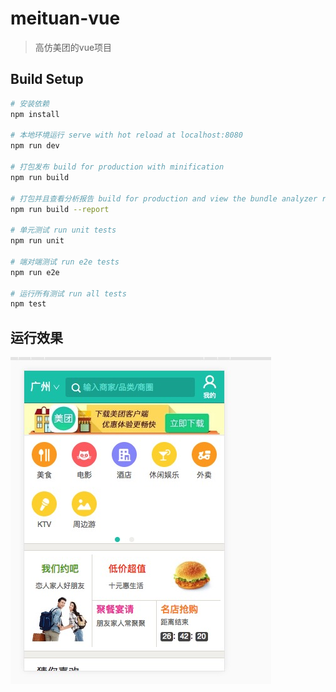 # meituan-vue

> 高仿美团的vue项目

## Build Setup

``` bash
# 安装依赖
npm install

# 本地环境运行 serve with hot reload at localhost:8080
npm run dev

# 打包发布 build for production with minification
npm run build

# 打包并且查看分析报告 build for production and view the bundle analyzer report
npm run build --report

# 单元测试 run unit tests
npm run unit

# 端对端测试 run e2e tests
npm run e2e

# 运行所有测试 run all tests
npm test
```

## 运行效果
![运行效果](./doc/img/indexPage.jpg)
